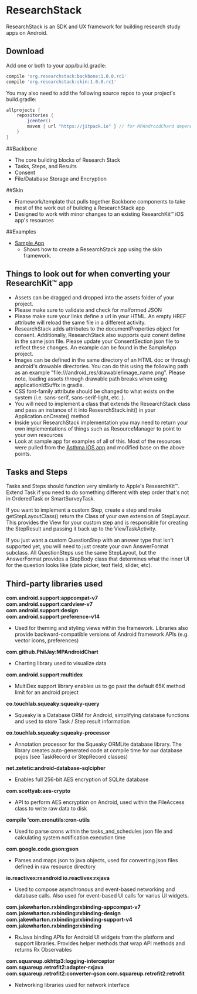 # ResearchStack

ResearchStack is an SDK and UX framework for building research study apps on Android.

## Download
Add one or both to your app/build.gradle:
```groovy
compile 'org.researchstack:backbone:1.0.0.rc1'
compile 'org.researchstack:skin:1.0.0.rc1'
```

You may also need to add the following source repos to your project's build.gradle:
```groovy
allprojects {
    repositories {
        jcenter()
        maven { url "https://jitpack.io" } // for MPAndroidChard dependency, not on jcenter yet
    }
}
```

##Backbone
- The core building blocks of Research Stack
- Tasks, Steps, and Results
- Consent
- File/Database Storage and Encryption

##Skin
- Framework/template that pulls together Backbone components to take most of the work out of building a ResearchStack app
- Designed to work with minor changes to an existing ResearchKit™ iOS app's resources

##Examples
- [Sample App](https://github.com/ResearchStack/SampleApp)
  * Shows how to create a ResearchStack app using the skin framework.

## Things to look out for when converting your ResearchKit™ app

- Assets can be dragged and dropped into the assets folder of your project. 
- Please make sure to validate and check for malformed JSON
- Please make sure your links define a url in your HTML. An empty HREF attribute will reload the same file in a different activity.
- ResearchStack adds attributes to the documentProperties object for consent. Additionally, ResearchStack also supports quiz conent define in the same json file. Please update your ConsentSection json file to reflect these changes. An example can be found in the SampleApp project. 
- Images can be defined in the same directory of an HTML doc or through android's drawable directories. You can do this using the following path as an example "file:///android_res/drawable/image_name.png". Please note, loading assets through drawable path breaks when using applicationIdSuffix in gradle.
- CSS font-family attribute should be changed to what exists on the system (i.e. sans-serif, sans-serif-light, etc..).
- You will need to implement a class that extends the ResearchStack class and pass an instance of it into ResearchStack.init() in your Application.onCreate() method
- Inside your ResearchStack implementation you may need to return your own implementations of things such as ResourceManager to point to your own resources
- Look at sample app for examples of all of this. Most of the resources were pulled from the [Asthma iOS app](https://github.com/researchkit/AsthmaHealth) and modified base on the above points.

## Tasks and Steps

Tasks and Steps should function very similarly to Apple's ResearchKit™. Extend Task if you need to do something different with step order that's not in OrderedTask or SmartSurveyTask.

If you want to implement a custom Step, create a step and make getStepLayoutClass() return the Class of your own extension of StepLayout. This provides the View for your custom step and is responsible for creating the StepResult and passing it back up to the ViewTaskActivity.

If you just want a custom QuestionStep with an answer type that isn't supported yet, you will need to just create your own AnswerFormat subclass. All QuestionSteps use the same StepLayout, but the AnswerFormat provides a StepBody class that determines what the inner UI for the question looks like (date picker, text field, slider, etc).

## Third-party libraries used

<b>
com.android.support:appcompat-v7<br />
com.android.support:cardview-v7<br />
com.android.support:design<br />
com.android.support:preference-v14
</b>

- Used for theming and styling views within the framework. Libraries also provide backward-compatible versions of Android framework APIs (e.g. vector icons, preferences)

<b>com.github.PhilJay:MPAndroidChart</b>

- Charting library used to visualize data

<b>com.android.support:multidex</b>

- MultiDex support library enables us to go past the default 65K method limit for an android project

<b>
co.touchlab.squeaky:squeaky-query
</b>

- Squeaky is a Database ORM for Android, simplifying database functions and used to store Task / Step result information 

<b>
co.touchlab.squeaky:squeaky-processor
</b>

-  Annotation processor for the Squeaky ORMLite database library. The library creates auto-generated code at compile time for our database pojos (see TaskRecord or StepRecord classes)

<b>
net.zetetic:android-database-sqlcipher
</b>

- Enables full 256-bit AES encryption of SQLite database

<b>
com.scottyab:aes-crypto
</b>

-  API to perform AES encryption on Android, used within the FileAccess class to write raw data to disk

<b>
compile 'com.cronutils:cron-utils
</b>

- Used to parse crons within the tasks_and_schedules json file and calculating system notification execution time

<b>
com.google.code.gson:gson
</b>

- Parses and maps json to java objects, used for converting json files defined in raw resource directory

<b>
io.reactivex:rxandroid
io.reactivex:rxjava
</b>

- Used to compose asynchronous and event-based networking and database calls. Also used for event-based UI calls for varius UI widgets. 
    
<b>
com.jakewharton.rxbinding:rxbinding-appcompat-v7<br />
com.jakewharton.rxbinding:rxbinding-design<br />
com.jakewharton.rxbinding:rxbinding-support-v4<br />
com.jakewharton.rxbinding:rxbinding
</b>

- RxJava binding APIs for Android UI widgets from the platform and support libraries. Provides helper methods that wrap API methods and returns Rx Observables

<b>
com.squareup.okhttp3:logging-interceptor
com.squareup.retrofit2:adapter-rxjava
com.squareup.retrofit2:converter-gson
com.squareup.retrofit2:retrofit
</b>

- Networking libraries used for network interface
    
